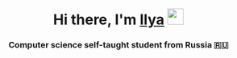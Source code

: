 <h1 align="center">Hi there, I'm <a href="https://t.me/shiftyx_Ilya" target="_blank">Ilya</a> 
<img src="https://github.com/blackcater/blackcater/raw/main/images/Hi.gif" height="32"/></h1>
<h3 align="center">Computer science self-taught student from Russia 🇷🇺</h3>
